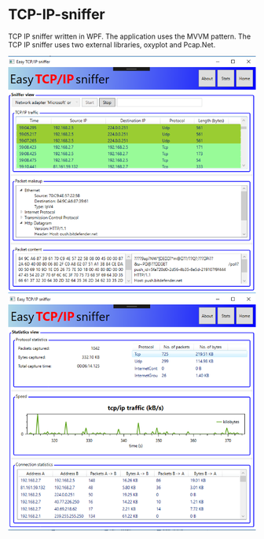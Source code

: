 # TCP-IP-sniffer
TCP IP sniffer written in WPF. The application uses the MVVM pattern. The TCP IP sniffer uses two external libraries, oxyplot and Pcap.Net.

<img alt="screenshot" src="https://github.com/Mohamed1976/TCP-IP-sniffer/blob/master/PreviewImages/HomeView.png" />

<img alt="screenshot" src="https://github.com/Mohamed1976/TCP-IP-sniffer/blob/master/PreviewImages/StatsView.png" />
